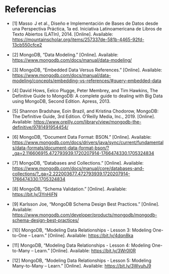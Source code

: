 # Referencias

- ​[1] Masso  J et al., Diseño e Implementación de Bases de Datos desde una Perspectiva Práctica, 1a ed. Iniciativa Latinoamericana de Libros de Texto Abiertos (LATIn), 2014. [Online]. Available: https://mountainscholar.org/items/257337de-581b-4465-92fd-13cb550cfce2

- ​[2] MongoDB, “Data Modeling.” [Online]. Available: https://www.mongodb.com/docs/manual/data-modeling/

- ​[3] MongoDB, “Embedded Data Versus References.” [Online]. Available: https://www.mongodb.com/docs/manual/data-modeling/concepts/embedding-vs-references/#query-embedded-data

- ​[4] David Hows, Eelco Plugge, Peter Membrey, and Tim Hawkins, The Definitive Guide to MongoDB: A complete guide to dealing with Big Data using MongoDB, Second Edition. Apress, 2013.

- [5] Shannon Bradshaw, Eoin Brazil, and Kristina Chodorow, MongoDB: The Definitive Guide, 3rd Edition. O’Reilly Media, Inc., 2019. [Online]. Available: https://www.oreilly.com/library/view/mongodb-the-definitive/9781491954454/

- ​[6] MongoDB, “Document Data Format: BSON.” [Online]. Available: https://www.mongodb.com/docs/drivers/java/sync/current/fundamentals/data-formats/document-data-format-bson/?_ga=2.116606915.472793939.1720207914-1766474330.1705324834

- [7] MongoDB, “Databases and Collections.” [Online]. Available: https://www.mongodb.com/docs/manual/core/databases-and-collections/?_ga=2.222003677.472793939.1720207914-1766474330.1705324834

- [8] MongoDB, “Schema Validation.” [Online]. Available: https://bit.ly/3YnHiFN

- ​[9] Karlsson Joe, “MongoDB Schema Design Best Practices.” [Online]. Available: https://www.mongodb.com/developer/products/mongodb/mongodb-schema-design-best-practices/

- ​[10] MongoDB, “Modeling Data Relationships - Lesson 3: Modeling One-to-One – Learn.” [Online]. Available: https://bit.ly/4dqn8ka

- ​[11] MongoDB, “Modeling Data Relationships - Lesson 4: Modeling One-to-Many – Learn.” [Online]. Available: https://bit.ly/3Wr0l0R

- [12] MongoDB, “Modeling Data Relationships - Lesson 5: Modeling Many-to-Many – Learn.” [Online]. Available: https://bit.ly/3WvuhJ9

